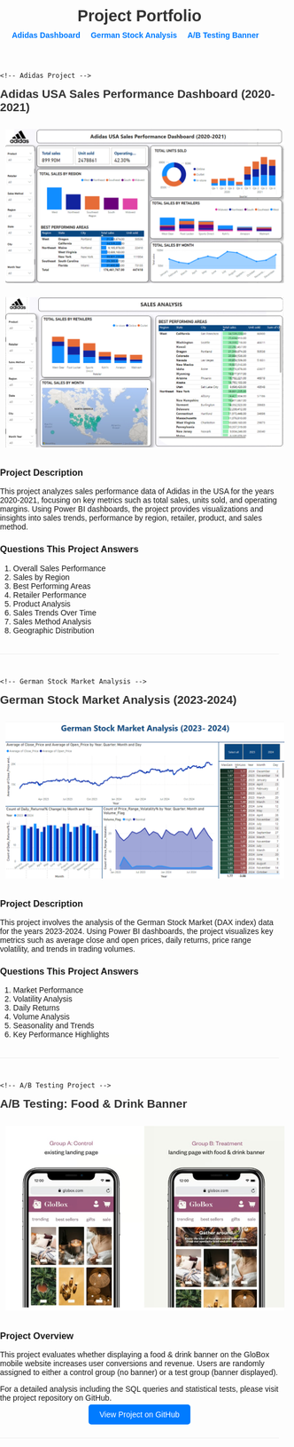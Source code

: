 <!DOCTYPE html>
<html lang="en">
<head>
  <meta charset="UTF-8" />
  <meta name="viewport" content="width=device-width, initial-scale=1.0"/>
  <title>Project Portfolio</title>
  <style>
    /* Global Styles */
    body {
      font-family: Arial, sans-serif;
      margin: 0;
      padding: 0;
    }

    /* Header */
   header {
      position: static; /* Ensures the header isn't fixed or sticky */
      background: #f8f8f8;
      padding: 20px;
      border-bottom: 1px solid #ccc;
    }
    header h1 {
      margin: 0;
      font-size: 1.8rem;
      color: #333;
    }
    .intro {
      display: flex;
      align-items: center;
      margin-top: 10px;
    }
    .intro img {
      width: 100px;
      border-radius: 50%;
      margin-right: 15px;
    }
    .intro p {
      margin: 0;
      color: #555;
    }

    /* Navigation */
   nav {
      margin-top: 15px;
    }
    nav a {
      text-decoration: none;
      color: #007bff;
      font-weight: bold;
      margin-right: 15px;
    }
    nav a:hover {
      text-decoration: underline;
    }

    /* Main Content */
   main {
      margin: 20px;
    }
    article {
      margin-bottom: 40px;
      border-bottom: 1px solid #eee;
      padding-bottom: 20px;
    }
    article h2 {
      color: #333;
      margin-top: 0;
    }

   .image-container {
      text-align: center;
      margin: 20px 0;
    }
    .image-container img {
      max-width: 100%;
      height: auto;
      margin: 10px;
    }

    /* Footer */
   footer {
      text-align: center;
      border-top: 1px solid #ccc;
      padding: 15px 0;
      margin: 0 5%;
      color: #555;
    }
  </style>
</head>
<body>

  <!-- Header Section -->
  <header>
    <h1>Project Portfolio</h1>
    <div class="intro">
      <!-- Replace this image source with your actual photo path -->

  </div>
    <nav>
      <a href="#adidas">Adidas Dashboard</a>
      <a href="#stock">German Stock Analysis</a>
      <a href="#abtesting">A/B Testing Banner</a>
    </nav>
  </header>

  <!-- Main Content -->
  <main>

    <!-- Adidas Project -->
   <article id="adidas">
      <h2>Adidas USA Sales Performance Dashboard (2020-2021)</h2>
      <div class="image-container">
        <!-- Replace with your actual image paths -->
        <img src="images/adidas_dashboard.png" alt="Adidas Dashboard Image 1">
        <img src="images/adidas2.png" alt="Adidas Dashboard Image 2">
      </div>
      <h3>Project Description</h3>
      <p>
        This project analyzes sales performance data of Adidas in the USA for the years 2020-2021, focusing on key metrics such as total sales, units sold, and operating margins. Using Power BI dashboards, the project provides visualizations and insights into sales trends, performance by region, retailer, product, and sales method.
      </p>
      <h3>Questions This Project Answers</h3>
      <ol>
        <li>Overall Sales Performance</li>
        <li>Sales by Region</li>
        <li>Best Performing Areas</li>
        <li>Retailer Performance</li>
        <li>Product Analysis</li>
        <li>Sales Trends Over Time</li>
        <li>Sales Method Analysis</li>
        <li>Geographic Distribution</li>
      </ol>
    </article>

    <!-- German Stock Market Analysis -->
   <article id="stock">
      <h2>German Stock Market Analysis (2023-2024)</h2>
      <div class="image-container">
        <!-- Replace with your actual image path -->
        <img src="images/Stock.png" alt="German Stock Market Dashboard">
      </div>
      <h3>Project Description</h3>
      <p>
        This project involves the analysis of the German Stock Market (DAX index) data for the years 2023-2024. Using Power BI dashboards, the project visualizes key metrics such as average close and open prices, daily returns, price range volatility, and trends in trading volumes.
      </p>
      <h3>Questions This Project Answers</h3>
      <ol>
        <li>Market Performance</li>
        <li>Volatility Analysis</li>
        <li>Daily Returns</li>
        <li>Volume Analysis</li>
        <li>Seasonality and Trends</li>
        <li>Key Performance Highlights</li>
      </ol>
    </article>

    <!-- A/B Testing Project -->
   <article id="abtesting">
      <h2>A/B Testing: Food &amp; Drink Banner</h2>
      <div class="image-container">
        <!-- Replace with your actual image path -->
        <img src="images/abtesting.jpg" alt="A/B Testing Overview">
      </div>
      <h3>Project Overview</h3>
      <p>
        This project evaluates whether displaying a food &amp; drink banner on the GloBox mobile website increases user conversions and revenue. Users are randomly assigned to either a control group (no banner) or a test group (banner displayed).
      </p>
      <p>
        For a detailed analysis including the SQL queries and statistical tests, please visit the project repository on GitHub.
      </p>
      <p style="text-align: center;">
        <a href="https://github.com/shubhammathur196/Projects/tree/e013037e40afa6c708db20d35be29b1eb6d06037/AB%20Testing"
           target="_blank"
           style="padding: 10px 20px; background: #007bff; color: #fff; text-decoration: none; border-radius: 5px;">
          View Project on GitHub
        </a>
      </p>
    </article>

  </main>

  
</body>
</html>
